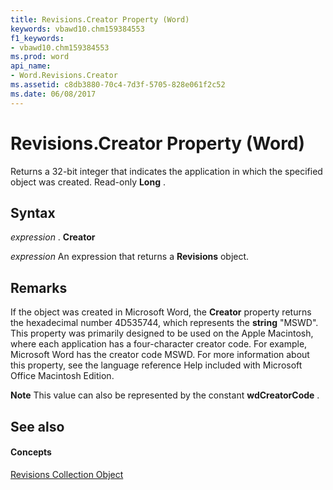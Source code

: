 ```yaml
---
title: Revisions.Creator Property (Word)
keywords: vbawd10.chm159384553
f1_keywords:
- vbawd10.chm159384553
ms.prod: word
api_name:
- Word.Revisions.Creator
ms.assetid: c8db3880-70c4-7d3f-5705-828e061f2c52
ms.date: 06/08/2017
---
```



# Revisions.Creator Property (Word)

Returns a 32-bit integer that indicates the application in which the specified object was created. Read-only **Long** .


## Syntax

 _expression_ . **Creator**

 _expression_ An expression that returns a **Revisions** object.


## Remarks

If the object was created in Microsoft Word, the **Creator** property returns the hexadecimal number 4D535744, which represents the **string** "MSWD". This property was primarily designed to be used on the Apple Macintosh, where each application has a four-character creator code. For example, Microsoft Word has the creator code MSWD. For more information about this property, see the language reference Help included with Microsoft Office Macintosh Edition.


 **Note**  This value can also be represented by the constant **wdCreatorCode** .


## See also


#### Concepts


[Revisions Collection Object](revisions-object-word.md)

